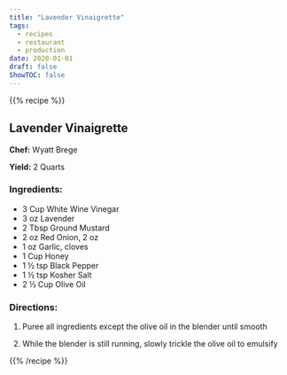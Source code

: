 ```yaml
---
title: "Lavender Vinaigrette"
tags:
  - recipes
  - restaurant
  - production
date: 2020-01-01 
draft: false
ShowTOC: false
---
```


{{% recipe %}}

## Lavender Vinaigrette

**Chef:** Wyatt Brege

**Yield:** 2 Quarts

### Ingredients:

- 3 Cup White Wine Vinegar
- 3 oz Lavender
- 2 Tbsp Ground Mustard
- 2 oz Red Onion, 2 oz
- 1 oz Garlic, cloves
- 1 Cup Honey
- 1 ½ tsp Black Pepper
- 1 ½ tsp Kosher Salt
- 2 ½ Cup Olive Oil

### Directions:

1.  Puree all ingredients except the olive oil in the blender until
    smooth

2.  While the blender is still running, slowly trickle the olive oil to
    emulsify



{{% /recipe %}}
